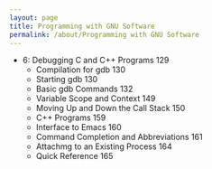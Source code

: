 ```yaml
---
layout: page
title: Programming with GNU Software
permalink: /about/Programming with GNU Software
---
```


- 6: Debugging C and C++ Programs 129 
    - Compilation for gdb 130 
    - Starting gdb 130 
    - Basic gdb Commands 132 
    - Variable Scope and Context 149 
    - Moving Up and Down the Call Stack 150 
    - C++ Programs 159 
    - Interface to Emacs 160 
    - Command Completion and Abbreviations 161 
    - Attachmg to an Existing Process 164 
    - Quick Reference 165 

